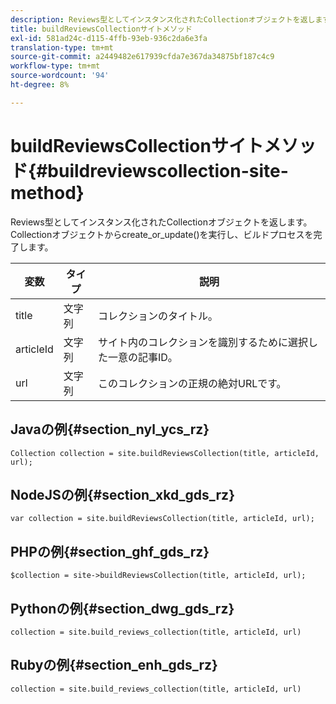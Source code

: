 ```yaml
---
description: Reviews型としてインスタンス化されたCollectionオブジェクトを返します。 Collectionオブジェクトからcreate_or_update()を実行し、ビルドプロセスを完了します。
title: buildReviewsCollectionサイトメソッド
exl-id: 581ad24c-d115-4ffb-93eb-936c2da6e3fa
translation-type: tm+mt
source-git-commit: a2449482e617939cfda7e367da34875bf187c4c9
workflow-type: tm+mt
source-wordcount: '94'
ht-degree: 8%

---
```


# buildReviewsCollectionサイトメソッド{#buildreviewscollection-site-method}

Reviews型としてインスタンス化されたCollectionオブジェクトを返します。 Collectionオブジェクトからcreate_or_update()を実行し、ビルドプロセスを完了します。

| 変数 | タイプ | 説明 |
|--- |--- |--- |
| title | 文字列 | コレクションのタイトル。 |
| articleId | 文字列 | サイト内のコレクションを識別するために選択した一意の記事ID。 |
| url | 文字列 | このコレクションの正規の絶対URLです。 |


## Javaの例{#section_nyl_ycs_rz}

```
Collection collection = site.buildReviewsCollection(title, articleId, url); 
```

## NodeJSの例{#section_xkd_gds_rz}

```
var collection = site.buildReviewsCollection(title, articleId, url); 
```

## PHPの例{#section_ghf_gds_rz}

```
$collection = site->buildReviewsCollection(title, articleId, url); 
```

## Pythonの例{#section_dwg_gds_rz}

```
collection = site.build_reviews_collection(title, articleId, url) 
```

## Rubyの例{#section_enh_gds_rz}

```
collection = site.build_reviews_collection(title, articleId, url) 
```
